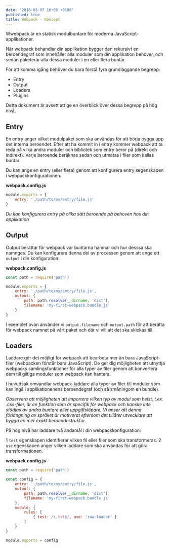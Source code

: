 ```yaml
---
date: '2018-03-07 16:08 +0100'
published: true
title: Webpack - Koncept
---
```

Wwebpack är en statisk modulbuntare för moderna JavaScript-applikationer.

När webpack behandlar din applikation bygger den rekursivt en beroendegraf som innehåller alla moduler som din applikation behöver, och sedan paketerar alla dessa moduler i en eller flera buntar.

För att komma igång behöver du bara förstå fyra grundläggande begrepp:

* Entry
* Output
* Loaders
* Plugins

Detta dokument är avsett att ge en överblick över dessa begrepp på hög nivå,

## Entry

En entry anger vilket modulpaket som ska användas för att börja bygga upp det interna beroendet. Efter att ha kommit in i entry kommer webpack att ta reda på vilka andra moduler och bibliotek som entry beror på (direkt och indirekt). Varje beroende beräknas sedan och utmatas i filer som kallas buntar.

Du kan ange en entry (eller flera) genom att konfigurera entry segenskapen i webpackkonfigurationen.

**webpack.config.js**
```js
module.exports = {
    entry: './path/to/my/entry/file.js'
}
```

*Du kan konfigurera entry på olika sätt beroende på behoven hos din applikation*

## Output

Output berättar för webpack var buntarna hamnar och hur desssa ska namnges. Du kan konfigurera denna del av processen genom att ange ett `output` i din konfiguration:

**webpack.config.js**
```js
const path = require('path')

module.exports = {
    entry: './path/to/my/entry/file.js',
    output: {
        path: path.resolve(__dirname, 'dist'),
        filename: 'my-first-webpack.bundle.js'
    }
}
```

I exemplet ovan använder vi `output.filename` och `output.path` för att berätta för webpack namnet på vårt paket och där vi vill att det ska skickas till.

## Loaders

Laddare gör det möjligt för webpack att bearbeta mer än bara JavaScript-filer (webpacken förstår bara JavaScript). De ger dig möjligheten att utnyttja webpacks samlingsfunktioner för alla typer av filer genom att konvertera dem till giltiga moduler som webpack kan hantera.

I huvudsak omvandlar webpack-laddare alla typer av filer till moduler som kan ingå i applikationenens beroendegraf (och så småningom en bundle).

*Observera att möjligheten att importera vilken typ av modul som helst, t.ex. .css-filer, är en funktion som är specifik för webpack och kanske inte stödjas av andra buntare eller uppgiftslöpare. Vi anser att denna förlängning av språket är motiverat eftersom det tillåter utvecklare att bygga en mer exakt beroendestruktur.*

På hög nivå har laddare två ändamål i din webpackkonfiguration:

1 `test` egenskapen identifierar vilken fil eller filer som ska transformeras.
2 `use` egenskapen anger vilken laddare som ska användas för att göra transformationen.

**webpack.config.js**
```js
const path = require('path')

const config = {
    entry: './path/to/my/entry/file.js',
    output: {
        path: path.resolve(__dirname, 'dist'),
        filename: 'my-first-webpack.bundle.js'
    },
    module: {
        rules: [
            { test: /\.txt$/, use: 'raw-loader' }
        ]
    }
}

module.exports = config
```